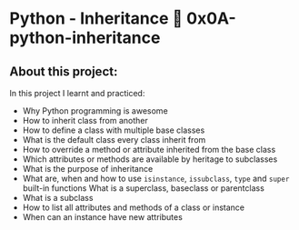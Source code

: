 # Python - Inheritance :page_with_curl: 0x0A-python-inheritance
## About this project:
In this project I learnt and practiced:
- Why Python programming is awesome
- How to inherit class from another
- How to define a class with multiple base classes
- What is the default class every class inherit from
- How to override a method or attribute inherited from the base class
- Which attributes or methods are available by heritage to subclasses
- What is the purpose of inheritance
- What are, when and how to use `isinstance`, `issubclass`, `type` and `super` built-in functions What is a superclass, baseclass or parentclass
- What is a subclass
- How to list all attributes and methods of a class or instance
- When can an instance have new attributes


